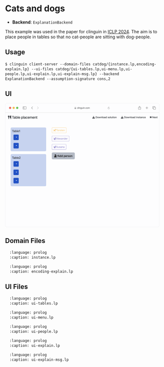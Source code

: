 # Cats and dogs

- **Backend**:   `ExplanationBackend`

This example was used in the paper for clinguin in [ICLP 2024](https://www.iclp24.utdallas.edu/).
The aim is to place people in tables so that no cat-people are sitting with dog-people.

## Usage

```console
$ clinguin client-server --domain-files catdog/{instance.lp,encoding-explain.lp} --ui-files catdog/{ui-tables.lp,ui-menu.lp,ui-people.lp,ui-explain.lp,ui-explain-msg.lp} --backend ExplanationBackend --assumption-signature cons,2
```

## UI

<img src="https://github.com/potassco/clinguin/blob/master/examples/angular/catdog/ui.gif?raw=true">

## Domain Files

```{literalinclude} ../../../examples/angular/catdog/instance.lp
  :language: prolog
  :caption: instance.lp
```

```{literalinclude} ../../../examples/angular/catdog/encoding-explain.lp
  :language: prolog
  :caption: encoding-explain.lp
```

## UI Files

```{literalinclude} ../../../examples/angular/catdog/ui-tables.lp
  :language: prolog
  :caption: ui-tables.lp
```

```{literalinclude} ../../../examples/angular/catdog/ui-menu.lp
  :language: prolog
  :caption: ui-menu.lp
```

```{literalinclude} ../../../examples/angular/catdog/ui-people.lp
  :language: prolog
  :caption: ui-people.lp
```

```{literalinclude} ../../../examples/angular/catdog/ui-explain.lp
  :language: prolog
  :caption: ui-explain.lp
```

```{literalinclude} ../../../examples/angular/catdog/ui-explain-msg.lp
  :language: prolog
  :caption: ui-explain-msg.lp
```